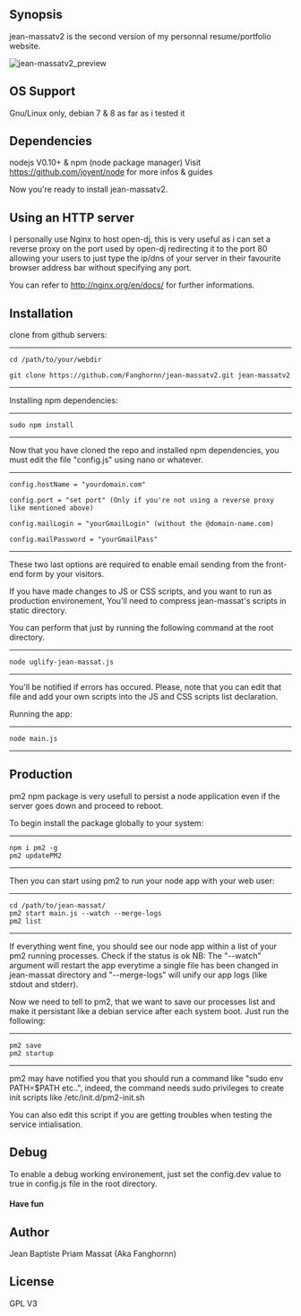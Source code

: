 ## Synopsis

jean-massatv2 is the second version of my personnal resume/portfolio website.

![jean-massatv2_preview](http://i.imgur.com/TVg3EIQ.jpg)

## OS Support

Gnu/Linux only, debian 7 & 8 as far as i tested it

## Dependencies
  
nodejs V0.10+ & npm (node package manager) 
Visit https://github.com/joyent/node for more infos & guides

Now you're ready to install jean-massatv2.

## Using an HTTP server

I personally use Nginx to host open-dj, this is very useful as i can set a reverse proxy on the port used by open-dj
redirecting it to the port 80 allowing your users to just type the ip/dns of your server in their favourite browser address bar without specifying any port.

You can refer to http://nginx.org/en/docs/ for further informations.

## Installation

clone from github servers:

---------------------------------------------------

    cd /path/to/your/webdir
 
    git clone https://github.com/Fanghornn/jean-massatv2.git jean-massatv2

---------------------------------------------------

Installing npm dependencies:
  
----------------------------------------------------
    
    sudo npm install
    
----------------------------------------------------

Now that you have cloned the repo and installed npm dependencies, 
you must edit the file "config.js" using nano or whatever.

---------------------------------------------------

    config.hostName = "yourdomain.com"
    
    config.port = "set port" (Only if you're not using a reverse proxy like mentioned above)

    config.mailLogin = "yourGmailLogin" (without the @domain-name.com)

    config.mailPassword = "yourGmailPass"

---------------------------------------------------

These two last options are required to enable email sending from the front-end form by your visitors.

If you have made changes to JS or CSS scripts, and you want to run as production environement,
You'll need to compress jean-massat's scripts in static directory.

You can perform that just by running the following command at the root directory.

----------------------------------------------------

    node uglify-jean-massat.js

----------------------------------------------------

You'll be notified if errors has occured.
Please, note that you can edit that file and add your own scripts into the JS and CSS scripts list declaration.

Running the app:

----------------------------------------------------

    node main.js

----------------------------------------------------

## Production

pm2 npm package is very usefull to persist a node application even if the server goes down and proceed to reboot.

To begin install the package globally to your system:

----------------------------------------------------

    npm i pm2 -g
    pm2 updatePM2

----------------------------------------------------

Then you can start using pm2 to run your node app with your web user:

----------------------------------------------------

    cd /path/to/jean-massat/
    pm2 start main.js --watch --merge-logs
    pm2 list

----------------------------------------------------

If everything went fine, you should see our node app within a list of your pm2 running processes.
Check if the status is ok
NB: The "--watch" argument will restart the app everytime a single file has been changed in jean-massat directory and "--merge-logs" will unify our app logs (like stdout and stderr).

Now we need to tell to pm2, that we want to save our processes list and make it persistant like a debian service after each system boot.
Just run the following:

----------------------------------------------------

    pm2 save
    pm2 startup

----------------------------------------------------

pm2 may have notified you that you should run a command like "sudo env PATH=$PATH etc..", indeed, the command needs sudo privileges to create init scripts like /etc/init.d/pm2-init.sh

You can also edit this script if you are getting troubles when testing the service intialisation.

## Debug 

To enable a debug working environement, just set the config.dev value to true in config.js file in the root directory.

#### Have fun

## Author

Jean Baptiste Priam Massat (Aka Fanghornn)

## License

GPL V3
